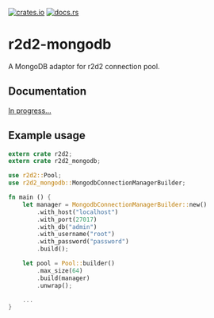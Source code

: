 [![crates.io](https://img.shields.io/crates/v/r2d2-mongodb.svg)](https://crates.io/crates/r2d2-mongodb)
[![docs.rs](https://img.shields.io/badge/docs.rs-r2d2--mongodb-green.svg)](https://docs.rs/r2d2-mongodb)

# r2d2-mongodb

A MongoDB adaptor for r2d2 connection pool.

## Documentation

[In progress...](https://docs.rs/r2d2-mongodb)

## Example usage

```rust
extern crate r2d2;
extern crate r2d2_mongodb;

use r2d2::Pool;
use r2d2_mongodb::MongodbConnectionManagerBuilder;

fn main () {
    let manager = MongodbConnectionManagerBuilder::new()
        .with_host("localhost")
        .with_port(27017)
        .with_db("admin")
        .with_username("root")
        .with_password("password")
        .build();

    let pool = Pool::builder()
        .max_size(64)
        .build(manager)
        .unwrap();

    ...
}
```
